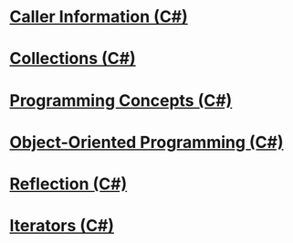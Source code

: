 # [Caller Information (C#)](caller-information.md)
# [Collections (C#)](collections.md)
# [Programming Concepts (C#)](index.md)
# [Object-Oriented Programming (C#)](object-oriented-programming.md)
# [Reflection (C#)](reflection.md)
# [Iterators (C#)](iterators.md)
